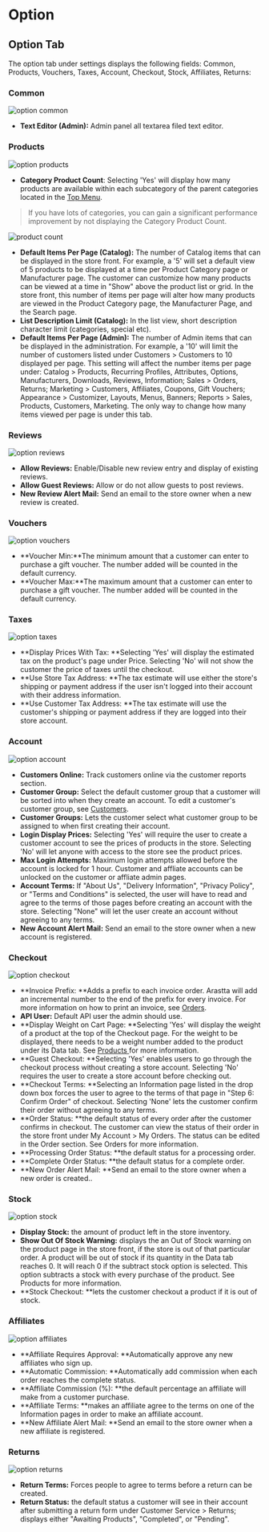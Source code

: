Option
===============

Option Tab
----------

The option tab under settings displays the following fields: Common, Products, Vouchers, Taxes, Account, Checkout, Stock, Affiliates, Returns:

### Common

![option common](_images/settings-option-tab-common.png)

- **Text Editor (Admin):** Admin panel all textarea filed text editor.

### Products

![option products](_images/settings-option-tab-products.png)

- **Category Product Count**: Selecting 'Yes' will display how many products are available within each subcategory of the parent categories located in the [Top Menu](docs/user-manual/store-front).

> If you have lots of categories, you can gain a significant performance improvement by not displaying the Category Product Count.

![product count](_images/settings-option-tab-category-menu.png)

- **Default Items Per Page (Catalog):** The number of Catalog items that can be displayed in the store front. For example, a '5' will set a default view of 5 products to be displayed at a time per Product Category page or Manufacturer page. The customer can customize how many products can be viewed at a time in "Show" above the product list or grid. In the store front, this number of items per page will alter how many products are viewed in the Product Category page, the Manufacturer Page, and the Search page.
- **List Description Limit (Catalog):** In the list view, short description character limit (categories, special etc).
- **Default Items Per Page (Admin):** The number of Admin items that can be displayed in the administration. For example, a '10' will limit the number of customers listed under Customers > Customers to 10 displayed per page. This setting will affect the number items per page under:
  Catalog > Products, Recurring Profiles, Attributes, Options, Manufacturers, Downloads, Reviews, Information;
  Sales > Orders, Returns;
  Marketing > Customers, Affiliates, Coupons, Gift Vouchers;
  Appearance > Customizer, Layouts, Menus, Banners;
  Reports > Sales, Products, Customers, Marketing.
  The only way to change how many items viewed per page is under this tab.

### Reviews

![option reviews](_images/settings-option-tab-reviews.png)

- **Allow Reviews:** Enable/Disable new review entry and display of existing reviews.
- **Allow Guest Reviews:** Allow or do not allow guests to post reviews.
- **New Review Alert Mail:** Send an email to the store owner when a new review is created.

### Vouchers

![option vouchers](_images/settings-option-tab-vouchers.png)

- **Voucher Min:**The minimum amount that a customer can enter to purchase a gift voucher. The number added will be counted in the default currency.
- **Voucher Max:**The maximum amount that a customer can enter to purchase a gift voucher. The number added will be counted in the default currency.

### Taxes

![option taxes](_images/settings-option-tab-taxes.png)

- **Display Prices With Tax: **Selecting 'Yes' will display the estimated tax on the product's page under Price. Selecting 'No' will not show the customer the price of taxes until the checkout.
- **Use Store Tax Address: **The tax estimate will use either the store's shipping or payment address if the user isn't logged into their account with their address information.
- **Use Customer Tax Address: **The tax estimate will use the customer's shipping or payment address if they are logged into their store account.

### Account

![option account](_images/settings-option-tab-account.png)

- **Customers Online:** Track customers online via the customer reports section.
- **Customer Group:** Select the default customer group that a customer will be sorted into when they create an account. To edit a customer's customer group, see [Customers](docs/user-manual/customers/groups).
- **Customer Groups:** Lets the customer select what customer group to be assigned to when first creating their account.
- **Login Display Prices:** Selecting 'Yes' will require the user to create a customer account to see the prices of products in the store. Selecting 'No' will let anyone with access to the store see the product prices.
- **Max Login Attempts:** Maximum login attempts allowed before the account is locked for 1 hour. Customer and affliate accounts can be unlocked on the customer or affliate admin pages.
- **Account Terms:** If "About Us", "Delivery Information", "Privacy Policy", or "Terms and Conditions" is selected, the user will have to read and agree to the terms of those pages before creating an account with the store. Selecting "None" will let the user create an account without agreeing to any terms.
- **New Account Alert Mail:** Send an email to the store owner when a new account is registered.

### Checkout

![option checkout](_images/settings-option-tab-checkout.png)

- **Invoice Prefix: **Adds a prefix to each invoice order. Arastta will add an incremental number to the end of the prefix for every invoice. For more information on how to print an invoice, see [Orders](docs/user-manual/sales/orders).
- **API User:** Default API user the admin should use.
- **Display Weight on Cart Page: **Selecting 'Yes' will display the weight of a product at the top of the Checkout page. For the weight to be displayed, there needs to be a weight number added to the product under its Data tab. See [Products ](docs/user-manual/catalog/products/data)for more information.
- **Guest Checkout: **Selecting 'Yes' enables users to go through the checkout process without creating a store account. Selecting 'No' requires the user to create a store account before checking out.
- **Checkout Terms: **Selecting an Information page listed in the drop down box forces the user to agree to the terms of that page in "Step 6: Confirm Order" of checkout. Selecting 'None' lets the customer confirm their order without agreeing to any terms.
- **Order Status: **the default status of every order after the customer confirms in checkout. The customer can view the status of their order in the store front under My Account > My Orders. The status can be edited in the Order section. See Orders for more information.
- **Processing Order Status: **the default status for a processing order.
- **Complete Order Status: **the default status for a complete order.
- **New Order Alert Mail: **Send an email to the store owner when a new order is created..

### Stock

![option stock](_images/settings-option-tab-stock.png)

- **Display Stock:** the amount of product left in the store inventory.
- **Show Out Of Stock Warning:** displays the an Out of Stock warning on the product page in the store front, if the store is out of that particular order. A product will be out of stock if its quantity in the Data tab reaches 0. It will reach 0 if the subtract stock option is selected. This option subtracts a stock with every purchase of the product. See Products for more information.
- **Stock Checkout: **lets the customer checkout a product if it is out of stock.

### Affiliates

![option affiliates](_images/settings-option-tab-affiliates.png)

- **Affiliate Requires Approval: **Automatically approve any new affiliates who sign up.
- **Automatic Commission: **Automatically add commission when each order reaches the complete status.
- **Affiliate Commission (%): **the default percentage an affiliate will make from a customer purchase.
- **Affiliate Terms: **makes an affiliate agree to the terms on one of the Information pages in order to make an affiliate account.
- **New Affiliate Alert Mail: **Send an email to the store owner when a new affiliate is registered.

### Returns

![option returns](_images/settings-option-tab-returns.png)

- **Return Terms:** Forces people to agree to terms before a return can be created.
- **Return Status:** the default status a customer will see in their account after submitting a return form under Customer Service > Returns; displays either "Awaiting Products", "Completed", or "Pending".
